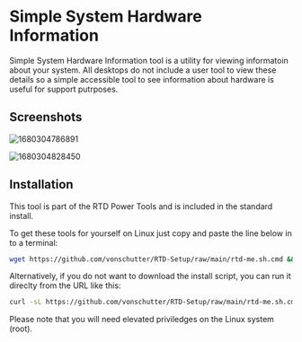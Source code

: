 # Simple System Hardware Information

Simple System Hardware Information tool is a utility for viewing informatoin about your system. All desktops do not include a user tool to view these details so a simple accessible tool to see information about hardware is useful for support putrposes. 


## Screenshots



![1680304786891](https://file+.vscode-resource.vscode-cdn.net/home/stephans/GIT/RTD-Setup/modules/simple-system-profile/image/README/1680304786891.png "Viewing CPU information")

![1680304828450](https://file+.vscode-resource.vscode-cdn.net/home/stephans/GIT/RTD-Setup/modules/simple-system-profile/image/README/1680304828450.png)

## Installation

This tool is part of the RTD Power Tools and is included in the standard install. 

To get these tools for yourself on Linux just copy and paste the line below in to a terminal:

```bash
wget https://github.com/vonschutter/RTD-Setup/raw/main/rtd-me.sh.cmd && bash ./rtd-me.sh.cmd
```

Alternatively, if you do not want to download the install script, you can run it direclty from the URL like this:

```bash
curl -sL https://github.com/vonschutter/RTD-Setup/raw/main/rtd-me.sh.cmd|bash
```

Please note that you will need elevated priviledges on the Linux system (root).
